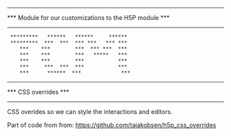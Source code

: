 **********************************************************
***  Module for our customizations to the H5P module   ***
**********************************************************

     *********   ******   ******     ******
     *********  ***  ***  *** ***   *** ***
        ***    ***        ***  *** ***  ***
        ***    ***        ***   *****   ***
        ***    ***        ***           ***
        ***     ***  ***  ***           ***
        ***      ******  ***             ***


**********************************************************
***                  CSS overrides                     ***
**********************************************************

CSS overides so we can style the interactions and editors.

Part of code from from: https://github.com/tajakobsen/h5p_css_overrides
